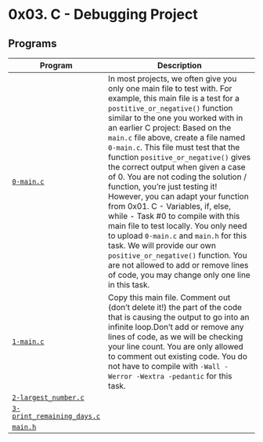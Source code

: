 # 0x03. C - Debugging Project

## Programs

| **Program** | **Description** |
|-------------|-----------------|
| [`0-main.c`](https://github.com/RHEZUS/alx-low_level_programming/blob/master/0x03-debugging/0-main.c) | In most projects, we often give you only one main file to test with. For example, this main file is a test for a `postitive_or_negative()` function similar to the one you worked with in an earlier C project: Based on the `main.c` file above, create a file named `0-main.c`. This file must test that the function `positive_or_negative()` gives the correct output when given a case of 0. You are not coding the solution / function, you’re just testing it! However, you can adapt your function from 0x01. C - Variables, if, else, while - Task #0 to compile with this main file to test locally. You only need to upload `0-main.c` and `main.h` for this task. We will provide our own `positive_or_negative()` function. You are not allowed to add or remove lines of code, you may change only one line in this task. |
| [`1-main.c`](https://github.com/RHEZUS/alx-low_level_programming/blob/master/0x03-debugging/1-main.c) | Copy this main file. Comment out (don’t delete it!) the part of the code that is causing the output to go into an infinite loop.Don’t add or remove any lines of code, as we will be checking your line count. You are only allowed to comment out existing code. You do not have to compile with `-Wall -Werror -Wextra -pedantic` for this task. |
| [`2-largest_number.c`](https://github.com/RHEZUS/alx-low_level_programming/blob/master/0x03-debugging/2-largest_number.c) |  |
| [`3-print_remaining_days.c`](https://github.com/RHEZUS/alx-low_level_programming/blob/master/0x03-debugging/3-print_remaining_days.c) |  |
| [`main.h`](https://github.com/RHEZUS/alx-low_level_programming/blob/master/0x03-debugging/main.h) |  |
